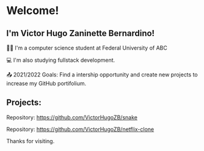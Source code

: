 # Welcome!

## I'm Victor Hugo Zaninette Bernardino!

:man_student: I'm a computer science student at Federal University of ABC

:computer: I'm also studying fullstack development.

:outbox_tray: 2021/2022 Goals: Find a intership opportunity and create new projects to increase my GitHub portifolium.

 
## Projects:

Repository: https://github.com/VictorHugoZB/snake

Repository: https://github.com/VictorHugoZB/netflix-clone

Thanks for visiting.

<!--
**VictorHugoZB/VictorHugoZB** is a ✨ _special_ ✨ repository because its `README.md` (this file) appears on your GitHub profile.

Here are some ideas to get you started:

- 🔭 I’m currently working on ...
- 🌱 I’m currently learning ...
- 👯 I’m looking to collaborate on ...
- 🤔 I’m looking for help with ...
- 💬 Ask me about ...
- 📫 How to reach me: ...
- 😄 Pronouns: ...
- ⚡ Fun fact: ...
-->
